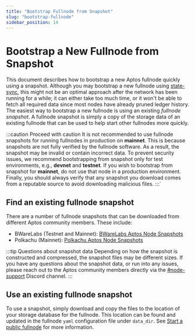 ```yaml
---
title: "Bootstrap Fullnode from Snapshot"
slug: "bootstrap-fullnode"
sidebar_position: 14
---
```


# Bootstrap a New Fullnode from Snapshot

This document describes how to bootstrap a new Aptos fullnode quickly using a snapshot. Although you may bootstrap a new fullnode using [state-sync](../../guides/state-sync.md), this might not be an optimal approach after the network has been running for a while; it can either take too much time, or it won't be able to fetch all required data since most nodes have already pruned ledger history. The easiest way to bootstrap a new fullnode is using an existing _fullnode snapshot_. A fullnode snapshot is simply a copy of the storage data of an existing fullnode that can be used to help start other fullnodes more quickly.

:::caution Proceed with caution
It is not recommended to use fullnode snapshots for running fullnodes in production on **mainnet**. This is because snapshots are not fully verified by the fullnode software. As a result, the snapshot may be invalid or contain incorrect data. To prevent security issues, we recommend bootstrapping from snapshot only for test environments, e.g., **devnet** and **testnet**. If you wish to bootstrap from snapshot for **mainnet**, do not use that node in a production environment. Finally, you should always verify that any snapshot you download comes from a reputable source to avoid downloading malicious files.
:::`

## Find an existing fullnode snapshot

There are a number of fullnode snapshots that can be downloaded from different Aptos community members. These include:
- BWareLabs (Testnet and Mainnet): [BWareLabs Aptos Node Snapshots](https://bwarelabs.com/snapshots)
- Polkachu (Mainnet): [Polkachu Aptos Node Snapshots](https://polkachu.com/aptos_snapshots/aptos)

:::tip Questions about snapshot data
Depending on how the snapshot is constructed and compressed, the snapshot files may be different sizes. If you have any questions about the snapshot data, or run into any issues, please reach out to the Aptos community members directly via the [#node-support](https://discord.com/channels/945856774056083548/953421979136962560) Discord channel.
:::

## Use an existing fullnode snapshot

To use a snapshot, simply download and copy the files to the location of your storage database for the fullnode. This location can be found and updated in the fullnode `yaml` configuration file under `data_dir`. See [Start a public fullnode](fullnode-source-code-or-docker.md) for more information.